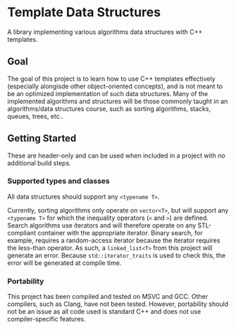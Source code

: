 # Template Data Structures
A library implementing various algorithms data structures with C++ templates.
 
## Goal
The goal of this project is to learn how to use C++ templates effectively (especially alongisde other object-oriented concepts), and is not meant to be an optimized implementation of such data structures. Many of the implemented algorithms and structures will be those commonly taught in an algorithms/data structures course, such as sorting algorithms, stacks, queues, trees, etc..

## Getting Started
These are header-only and can be used when included in a project with no additional build steps.

### Supported types and classes
All data structures should support any ```<typename T>```.

Currently, sorting algorithms only operate on ```vector<T>```, but will support any ```<typename T>``` for which the inequality operators (```<``` and ```>```) are defined. Search algorithms use iterators and will therefore operate on any STL-compliant container with the appropriate iterator. Binary search, for example, requires a random-access iterator because the iterator requires the less-than operator. As such, a ```linked_list<T>``` from this project will generate an error. Because ```std::iterator_traits``` is used to check this, the error will be generated at compile time. 

### Portability
This project has been compiled and tested on MSVC and GCC. Other compilers, such as Clang, have not been tested. However, portability should not be an issue as all code used is standard C++ and does not use compiler-specific features.
